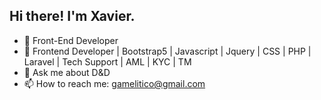 ## Hi there! I'm Xavier.


- 🔭 Front-End Developer
- 🌱 Frontend Developer | Bootstrap5 | Javascript | Jquery | CSS | PHP | Laravel | Tech Support | AML | KYC | TM
- 💬 Ask me about D&D
- 📫 How to reach me: gamelitico@gmail.com



